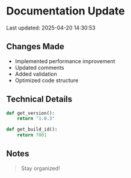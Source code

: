 # Documentation Update

Last updated: 2025-04-20 14:30:53

## Changes Made
- Implemented performance improvement
- Updated comments
- Added validation
- Optimized code structure

## Technical Details
```python
def get_version():
    return "1.0.3"

def get_build_id():
    return 7001
```

## Notes
> Stay organized!

